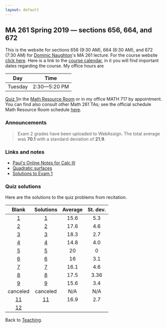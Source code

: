 ```yaml
---
layout: default
---
```


## [](#course) MA 261 Spring 2019 — sections 656, 664, and 672
This is the website for sections 656 (9:30 AM), 664 (8:30 AM), and 672 (7:30 AM)
for [Dominic Naughton](http://www.math.purdue.edu/people/bio/naughton)'s MA 261
lecture. For the course website [click here](https://www.math.purdue.edu/MA261).
Here is a link to the [course
calendar](https://www.math.purdue.edu/academic/files/courses/2019spring/MA26100/MA261-S19-calendar.html),
in it you will find important dates regarding the course. My office hours are

| Day       | Time           |
| :-------: | :------------: |
| Tuesday   | 2:30—5:20 PM   |

[Quiz 1](quizzes/MA261_Quiz_1.pdf)in the [Math Resource
Room](https://www.math.purdue.edu/academic/courses/helproom) or in my office
MATH 717 by appointment. You can find also consult other Math 261 TAs; see the
official schedule Math Resource Room schedule
[here](https://www.math.purdue.edu/academic/officehours).

### [](#announce) Announcements
>Exam 2 grades have been uploaded to WebAssign. The total average was **70.1** with a standard deviation of **21.9**.

### [](#links) Links and notes
* [Paul's Online Notes for Calc III](http://tutorial.math.lamar.edu/Classes/CalcIII/CalcIII.aspx)
* [Quadratic surfaces](http://mathworld.wolfram.com/QuadraticSurface.html)
* [Solutions to Exam 1](notes/MA261-E1-S19-Sols.pdf)

### [](#sols) Quiz solutions
Here are the solutions to the quiz problems from recitation.

| Blank                           | Solutions                            |  Average |  St. dev. |
| :----------------------------:  | :--------------------------------:   | :------: | :-------: |
| [1](quizzes/MA261_Quiz_1.pdf)   | [1](quizzes/MA261_Quiz_1_Sols.pdf)   |     15.6 |       5.3 |
| [2](quizzes/MA261_Quiz_2.pdf)   | [2](quizzes/MA261_Quiz_2_Sols.pdf)   |     17.6 |       4.6 |
| [3](quizzes/MA261_Quiz_3.pdf)   | [3](quizzes/MA261_Quiz_3_Sols.pdf)   |     18.3 |       2.7 |
| [4](quizzes/MA261_Quiz_4.pdf)   | [4](quizzes/MA261_Quiz_4_Sols.pdf)   |     14.8 |       4.0 |
| [5](quizzes/MA261_Quiz_5.pdf)   | [5](quizzes/MA261_Quiz_5_Sols.pdf)   |       20 |         0 |
| [6](quizzes/MA261_Quiz_6.pdf)   | [6](quizzes/MA261_Quiz_6_Sols.pdf)   |       16 |       3.1 |
| [7](quizzes/MA261_Quiz_7.pdf)   | [7](quizzes/MA261_Quiz_7_Sols.pdf)   |     16.1 |       4.6 |
| [8](quizzes/MA261_Quiz_8.pdf)   | [8](quizzes/MA261_Quiz_8_Sols.pdf)   |     17.5 |      3.36 |
| [9](quizzes/MA261_Quiz_9.pdf)   | [9](quizzes/MA261_Quiz_9_Sols.pdf)   |     15.6 |       3.4 |
| canceled                        | canceled                             |      N/A |       N/A |
| [11](quizzes/MA261_Quiz_11.pdf) | [11](quizzes/MA261_Quiz_11_Sols.pdf) |     16.9 |       2.7 |
| [12](quizzes/MA261_Quiz_12.pdf) |                                      |          |           |

Back to [Teaching](../#-teaching).
